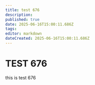 ```yaml
---
title: test 676
description: 
published: true
date: 2025-06-16T15:00:11.686Z
tags: 
editor: markdown
dateCreated: 2025-06-16T15:00:11.686Z
---
```


# TEST 676
this is test 676
